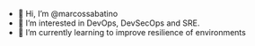- 👋 Hi, I’m @marcossabatino
- 👀 I’m interested in DevOps, DevSecOps and SRE.
- 🌱 I’m currently learning to improve resilience of environments


<!---
marcossabatino/marcossabatino is a ✨ special ✨ repository because its `README.md` (this file) appears on your GitHub profile.
You can click the Preview link to take a look at your changes.
--->
